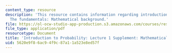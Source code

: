 ```yaml
---
content_type: resource
description: 'This resource contains information regarding introduction to probability:
  The fundamentals: Mathematical background.'
file: https://ol-ocw-studio-app-production.s3.amazonaws.com/courses/res-6-012-introduction-to-probability-spring-2018/5620e9f86ac94f9c87a11a523e8ed57f_MITRES_6_012S18_MathOvervw.pdf
file_type: application/pdf
resourcetype: Document
title: 'Introduction to Probability: Lecture 1 Supplement: Mathematical Background'
uid: 5620e9f8-6ac9-4f9c-87a1-1a523e8ed57f
---
```

